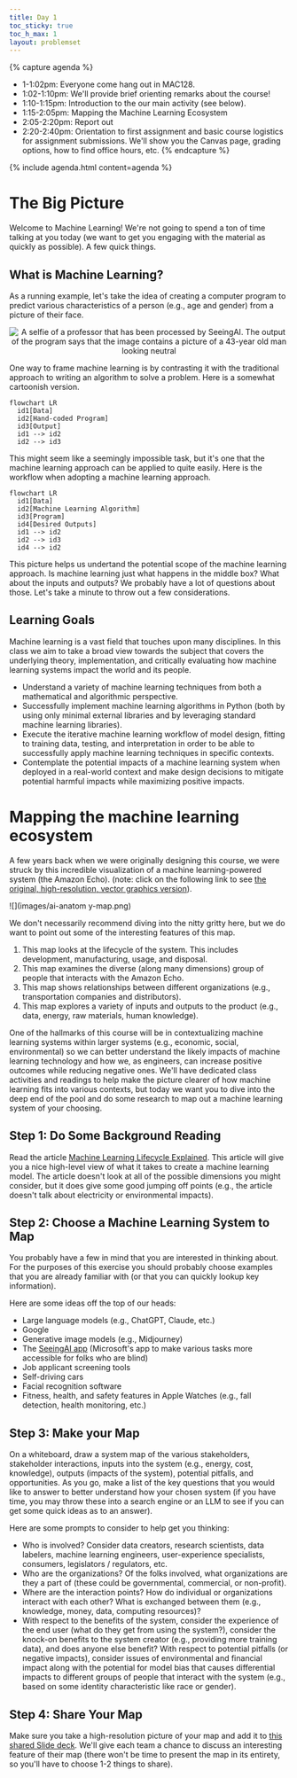 ```yaml
---
title: Day 1
toc_sticky: true 
toc_h_max: 1
layout: problemset
---
```


{% capture agenda %}
* 1-1:02pm: Everyone come hang out in MAC128.
* 1:02-1:10pm: We'll provide brief orienting remarks about the course!
* 1:10-1:15pm: Introduction to the our main activity (see below).
* 1:15-2:05pm: Mapping the Machine Learning Ecosystem
* 2:05-2:20pm: Report out
* 2:20-2:40pm: Orientation to first assignment and basic course logistics for assignment submissions.  We'll show you the Canvas page, grading options, how to find office hours, etc.
{% endcapture %}

{% include agenda.html content=agenda %}

# The Big Picture

Welcome to Machine Learning!  We're not going to spend a ton of time talking at you today (we want to get you engaging with the material as quickly as possible).  A few quick things.

## What is Machine Learning?

As a running example, let's take the idea of creating a computer program to predict various characteristics of a person (e.g., age and gender) from a picture of their face.

<p style="text-align: center;">
<img alt="A selfie of a professor that has been processed by SeeingAI.  The output of the program says that the image contains a picture of a 43-year old man looking neutral" src="images/paulseeingai.jpg"/>
</p>

One way to frame machine learning is by contrasting it with the traditional approach to writing an algorithm to solve a problem.  Here is a somewhat cartoonish version.  

```mermaid!
flowchart LR
  id1[Data]
  id2[Hand-coded Program]
  id3[Output]
  id1 --> id2
  id2 --> id3
```

This might seem like a seemingly impossible task, but it's one that the machine learning approach can be applied to quite easily.  Here is the workflow when adopting a machine learning approach.

```mermaid!
flowchart LR
  id1[Data]
  id2[Machine Learning Algorithm]
  id3[Program]
  id4[Desired Outputs]
  id1 --> id2
  id2 --> id3
  id4 --> id2
```

This picture helps us undertand the potential scope of the machine learning approach.  Is machine learning just what happens in the middle box?  What about the inputs and outputs?  We probably have a lot of questions about those.  Let's take a minute to throw out a few considerations.


## Learning Goals

Machine learning is a vast field that touches upon many disciplines.  In this class we aim to take a broad view towards the subject that covers the underlying theory, implementation, and critically evaluating how machine learning systems impact the world and its people.

* Understand a variety of machine learning techniques from both a mathematical and algorithmic perspective.
* Successfully implement machine learning algorithms in Python (both by using only minimal external libraries and by leveraging standard machine learning libraries).
* Execute the iterative machine learning workflow of model design, fitting to training data, testing, and interpretation in order to be able to successfully apply machine learning techniques in specific contexts.
* Contemplate the potential impacts of a machine learning system when deployed in a real-world context and make design decisions to mitigate potential harmful impacts while maximizing positive impacts.

# Mapping the machine learning ecosystem

A few years back when we were originally designing this course, we were struck by this incredible visualization of a machine learning-powered system (the Amazon Echo).  (note: click on the following link to see [the original, high-resolution, vector graphics version](https://anatomyof.ai/img/ai-anatomy-map.pdf)).

![](images/ai-anatom    y-map.png)

We don't necessarily recommend diving into the nitty gritty here, but we do want to point out some of the interesting features of this map.

1. This map looks at the lifecycle of the system.  This includes development, manufacturing, usage, and disposal.
2. This map examines the diverse (along many dimensions) group of people that interacts with the Amazon Echo.
3. This map shows relationships between different organizations (e.g., transportation companies and distributors).
4. This map explores a variety of inputs and outputs to the product (e.g., data, energy, raw materials, human knowledge).

One of the hallmarks of this course will be in contextualizing machine learning systems within larger systems (e.g., economic, social, environmental) so we can better understand the likely impacts of machine learning technology and how we, as engineers, can increase positive outcomes while reducing negative ones.  We'll have dedicated class activities and readings to help make the picture clearer of how machine learning fits into various contexts, but today we want you to dive into the deep end of the pool and do some research to map out a machine learning system of your choosing.

## Step 1: Do Some Background Reading

Read the article [Machine Learning Lifecycle Explained](https://www.datacamp.com/blog/machine-learning-lifecycle-explained).  This article will give you a nice high-level view of what it takes to create a machine learning model.  The article doesn't look at all of the possible dimensions you might consider, but it does give some good jumping off points (e.g., the article doesn't talk about electricity or environmental impacts).

## Step 2: Choose a Machine Learning System to Map

You probably have a few in mind that you are interested in thinking about. For the purposes of this exercise you should probably choose examples that you are already familiar with (or that you can quickly lookup key information).

Here are some ideas off the top of our heads:
* Large language models (e.g., ChatGPT, Claude, etc.)
* Google
* Generative image models (e.g., Midjourney)
* The [SeeingAI app](https://apps.apple.com/us/app/seeing-ai/id999062298) (Microsoft's app to make various tasks more accessible for folks who are blind)
* Job applicant screening tools
* Self-driving cars
* Facial recognition software
* Fitness, health, and safety features in Apple Watches (e.g., fall detection, health monitoring, etc.)

## Step 3: Make your Map

On a whiteboard, draw a system map of the various stakeholders, stakeholder interactions, inputs into the system (e.g., energy, cost, knowledge), outputs (impacts of the system), potential pitfalls, and opportunities.  As you go, make a list of the key questions that you would like to answer to better understand how your chosen system (if you have time, you may throw these into a search engine or an LLM to see if you can get some quick ideas as to an answer).

Here are some prompts to consider to help get you thinking:
* Who is involved?  Consider data creators, research scientists, data labelers, machine learning engineers, user-experience specialists, consumers, legislators / regulators, etc.
* Who are the organizations? Of the folks involved, what organizations are they a part of (these could be governmental, commercial, or non-profit).
* Where are the interaction points?  How do individual or organizations interact with each other?  What is exchanged between them (e.g., knowledge, money, data, computing resources)?
* With respect to the benefits of the system, consider the experience of the end user (what do they get from using the system?), consider the knock-on benefits to the system creator (e.g., providing more training data), and does anyone else benefit?  With respect to potential pitfalls (or negative impacts), consider issues of environmental and financial impact along with the potential for model bias that causes differential impacts to different groups of people that interact with the system (e.g., based on some identity characteristic like race or gender).

## Step 4: Share Your Map

Make sure you take a high-resolution picture of your map and add it to [this shared Slide deck](https://docs.google.com/presentation/d/1nzF3k-ps9xWlojtOrpTjxBW6dR3eAT3gPl61rK9_QF0/edit?usp=sharing).  We'll give each team a chance to discuss an interesting feature of their map (there won't be time to present the map in its entirety, so you'll have to choose 1-2 things to share).